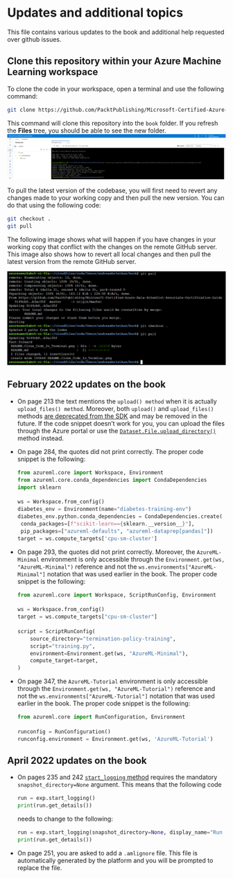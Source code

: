 # Updates and additional topics

This file contains various updates to the book and additional help requested over github issues.

## Clone this repository within your Azure Machine Learning workspace

To clone the code in your workspace, open a terminal and use the following command:

``` bash
git clone https://github.com/PacktPublishing/Microsoft-Certified-Azure-Data-Scientist-Associate-Certification-Guide.git book
```

This command will clone this repository into the `book` folder. If you refresh the **Files** tree, you should be able to see the new folder.
![Cloning repository in AzureML](./auxiliary/images/Clone_Code_In_Terminal.png)

To pull the latest version of the codebase, you will first need to revert any changes made to your working copy and then pull the new version. You can do that using the following code:

``` bash
git checkout .
git pull
```

The following image shows what will happen if you have changes in your working copy that conflict with the changes on the remote GitHub server. This image also shows how to revert all local changes and then pull the latest version from the remote GitHub server.

![Pulling newer code version in AzureML](./auxiliary/images/Pull_Newer_Version.png)

## February 2022 updates on the book

- On page 213 the text mentions the `upload() method` when it is actually `upload_files() method`. Moreover, both `upload()` and `upload_files()` methods [are deprecated from the SDK](https://docs.microsoft.com/python/api/azureml-core/azureml.data.azure_storage_datastore.azureblobdatastore?view=azure-ml-py#azureml-data-azure-storage-datastore-azureblobdatastore-upload-files) and may be removed in the future. If the code snippet doesn’t work for you, you can upload the files through the Azure portal or use the [`Dataset.File.upload_directory()`](https://docs.microsoft.com/python/api/azureml-core/azureml.data.dataset_factory.filedatasetfactory?view=azure-ml-py#azureml-data-dataset-factory-filedatasetfactory-upload-directory) method instead.
- On page 284, the quotes did not print correctly. The proper code snippet is the following:

  ```python
  from azureml.core import Workspace, Environment
  from azureml.core.conda_dependencies import CondaDependencies 
  import sklearn
  
  ws = Workspace.from_config()
  diabetes_env = Environment(name="diabetes-training-env")
  diabetes_env.python.conda_dependencies = CondaDependencies.create(
   conda_packages=[f"scikit-learn=={sklearn.__version__}"],
   pip_packages=["azureml-defaults", "azureml-dataprep[pandas]"])
  target = ws.compute_targets['cpu-sm-cluster']
  ```

- On page 293, the quotes did not print correctly. Moreover, the `AzureML-Minimal` environment is only accessible through the `Environment.get(ws, "AzureML-Minimal")` reference and not the `ws.environments["AzureML-Minimal"]` notation that was used earlier in the book. The proper code snippet is the following:

  ```python
  from azureml.core import Workspace, ScriptRunConfig, Environment

  ws = Workspace.from_config()
  target = ws.compute_targets["cpu-sm-cluster"]

  script = ScriptRunConfig(
      source_directory="termination-policy-training",
      script="training.py",
      environment=Environment.get(ws, "AzureML-Minimal"),
      compute_target=target,
  )
  ```

- On page 347, the `AzureML-Tutorial` environment is only accessible through the `Environment.get(ws, "AzureML-Tutorial")` reference and not the `ws.environments["AzureML-Tutorial"]` notation that was used earlier in the book. The proper code snippet is the following:

  ```python
  from azureml.core import RunConfiguration, Environment

  runconfig = RunConfiguration()
  runconfig.environment = Environment.get(ws, 'AzureML-Tutorial')
  ```

## April 2022 updates on the book

- On pages 235 and 242 [`start_logging` method](https://docs.microsoft.com/en-us/python/api/azureml-core/azureml.core.experiment.experiment?view=azure-ml-py#azureml-core-experiment-experiment-start-logging) requires the mandatory `snapshot_directory=None` argument. This means that the following code

  ```python
  run = exp.start_logging()
  print(run.get_details())
  ```

  needs to change to the following:

  ```python
  run = exp.start_logging(snapshot_directory=None, display_name="Run in notebook")
  print(run.get_details())
  ```

- On page 251, you are asked to add a `.amlignore` file. This file is automatically generated by the platform and you will be prompted to replace the file.
